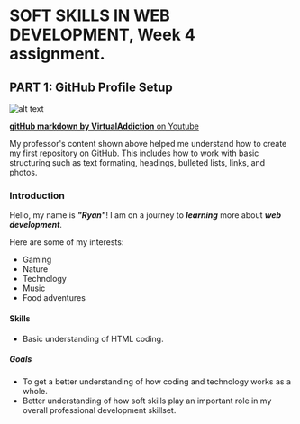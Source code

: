 # SOFT SKILLS IN WEB DEVELOPMENT, Week 4 assignment. 



## PART 1: GitHub Profile Setup

![alt text](https://yt3.googleusercontent.com/ytc/AIdro_l-UeyCVYLHuh8-jcD4ok1-GhIcOXDUAJ0znM-ytmG5Wg=s160-c-k-c0x00ffffff-no-rj)

[**gitHub markdown by VirtualAddiction** on Youtube](https://www.youtube.com/watch?v=Hk5u71h6zu8)

My professor's content shown above helped me understand how to create my first repository on GitHub. This includes how to work with basic structuring such as text formating, headings, bulleted lists, links, and photos.

### Introduction
Hello, my name is _**"Ryan"**_! I am on a journey to **_learning_** more about **_web development_**.

Here are some of my interests: 
* Gaming
* Nature
* Technology
* Music
* Food adventures

#### Skills
* Basic understanding of HTML coding.

##### Goals
* To get a better understanding of how coding and technology works as a whole.
* Better understanding of how soft skills play an important role in my overall professional development skillset.
